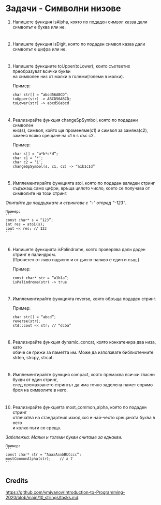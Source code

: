 # **Задачи - Символни низове**

1. Напишете функция isAlpha, която по подаден символ казва дали символът е буква или не.<br>
#
2. Напишете функция isDigit, която по подаден символ казва дали символът е цифра или не.<br>
#
3. Напишете функциите toUpper(toLower), които съответно преобразуват всички букви<br>
на символен низ от малки в големи(големи в малки).<br>

    Пример:
    ```
    char str[] = “abcd56ABCD”;
    toUpper(str) -> ABCD56ABCD;
    toLower(str) -> abcd56abcd
    ```
#
4. Реализирайте функция changeSpSymbol, която по подадени символен<br>
низ(s), символ, който ще променяме(c1) и символ за замяна(c2),<br>
заменя всяко срещане на c1 в s със c2.<br>

    Пример:
    ```
    char s[] = “a*b*c*d”;
    char c1 = ‘*’;
    char c2 = ‘1’;
    changeSpSymbol(s, c1, c2) -> “a1b1c1d”
    ```
#
5. Имплементирайте функцията atoi, която по подаден валиден стринг<br>
съдъжащ само цифри, връща цялото число, което се получава от символите на този стринг.<br>

*Oпитайте да поддържате и стрингове с "-" отпред “-123”.*<br>

    Пример:
    ```
    const char* s = “123”;
    int res = atoi(s);
    cout << res; // 123
    ```
#
6. Напишете функцията isPalindrome, която проверява дали даден стринг е палиндром.<br>
(Прочетен от ляво надясно и от дясно наляво е един и същ.)<br>

    Пример:
    ```
    const char* str = “a1b1a”;
    isPalindrome(str) -> true
    ```
#
7. Имплементирайте функцията reverse, която обръща подаден стринг.<br>

    Пример:
    ```
    char str[] = “abcd”;
    reverse(str);
    std::cout << str; // “dcba”
    ```
#
8. Реализирайте функция dynamic_concat, която конкатенира два низа, като<br>
обаче се грижи за паметта им. Може да използвате библиотечните strlen, strcpy, strcat.<br>
#
9. Имплементирайте функция compact, която премахва всички гласни букви от един стринг,<br>
след премахването стрингът да има точно заделена памет спрямо броя на символите в него.<br>
#
10. Реализирайте функцията most_common_alpha, която по подаден стринг<br>
отпечатва на стандартния изход коя е най-често срещаната буква в него<br>
и колко пъти се среща.

*Забележка: Малки и големи букви считаме за еднакви.*

    Пример:
    ```
    const char* str = “AaaaAaabBbCccc”;
    mostCommonAlpha(str);    // a 7
    ```
#

## Credits
https://github.com/ymivanov/Introduction-to-Programming-2020/blob/main/10_strings/tasks.md
